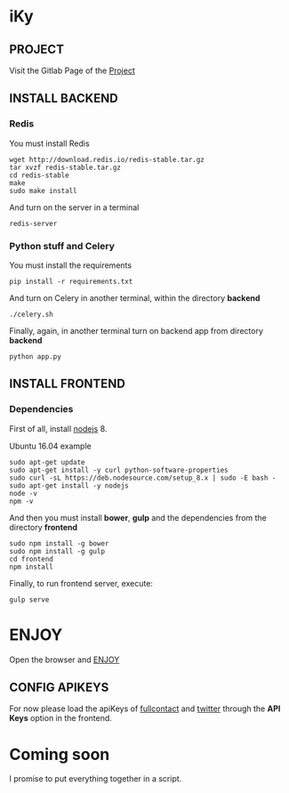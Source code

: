# iKy

## PROJECT
Visit the Gitlab Page of the [Project](https://kennbroorg.gitlab.io/ikyweb/)

## INSTALL BACKEND

### Redis
You must install Redis
```shell
wget http://download.redis.io/redis-stable.tar.gz
tar xvzf redis-stable.tar.gz
cd redis-stable
make
sudo make install
```

And turn on the server in a terminal
```shell
redis-server
```

### Python stuff and Celery
You must install the requirements
```shell
pip install -r requirements.txt
```

And turn on Celery in another terminal, within the directory **backend**
```shell
./celery.sh
```

Finally, again, in another terminal turn on backend app from directory **backend** 
```shell
python app.py
```

## INSTALL FRONTEND

### Dependencies
First of all, install [nodejs](https://nodejs.org/en/) 8.

Ubuntu 16.04 example
```shell
sudo apt-get update
sudo apt-get install -y curl python-software-properties
sudo curl -sL https://deb.nodesource.com/setup_8.x | sudo -E bash -
sudo apt-get install -y nodejs
node -v
npm -v 
```

And then you must install **bower**, **gulp** and the dependencies from the directory **frontend**
```shell
sudo npm install -g bower
sudo npm install -g gulp
cd frontend
npm install
```

Finally, to run frontend server, execute:
```shell
gulp serve
```

# ENJOY
Open the browser and [ENJOY](http://127.0.0.1:3000)

## CONFIG APIKEYS
For now please load the apiKeys of [fullcontact](https://support.fullcontact.com/hc/en-us/articles/115003415888-Getting-Started-FullContact-v2-APIs) and [twitter](https://developer.twitter.com/en/docs/basics/authentication/guides/access-tokens.html) through the **API Keys** option in the frontend.

# Coming soon
I promise to put everything together in a script.
